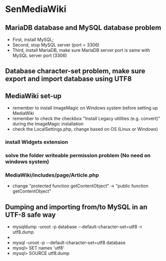 # SenMediaWiki
## MariaDB database and MySQL database problem
* First, install MySQL;
* Second, stop MySQL server (port = 3306)
* Third, install MariaDB, make sure MariaDB server port is same with MySQL server port (3306)

## Database character-set problem, make sure export and import database using UTF8

## MediaWiki set-up
* remember to install ImageMagic on Windows system before setting up MediaWiki
* remember to check the checkbox "Install Legacy utilities (e.g. convert)" during the ImageMagic installation
* check the LocalSettings.php, change based on OS (Linux or Windows)

### install Widgets extension
### solve the folder writeable permission problem (No need on windows system)
### MediaWiki/includes/page/Article.php  
* change "protected function getContentObject" -> "public function getContentObject"

## Dumping and importing from/to MySQL in an UTF-8 safe way
* mysqldump -uroot -p database  --default-character-set=utf8 -r utf8.dump
*
* mysql -uroot -p --default-character-set=utf8 database
* mysql> SET names 'utf8'
* mysql> SOURCE utf8.dump

